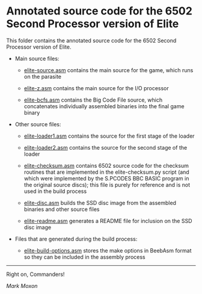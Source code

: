 # Annotated source code for the 6502 Second Processor version of Elite

This folder contains the annotated source code for the 6502 Second Processor version of Elite.

* Main source files:

  * [elite-source.asm](elite-source.asm) contains the main source for the game, which runs on the parasite

  * [elite-z.asm](elite-z.asm) contains the main source for the I/O processor

  * [elite-bcfs.asm](elite-bcfs.asm) contains the Big Code File source, which concatenates individually assembled binaries into the final game binary

* Other source files:

  * [elite-loader1.asm](elite-loader1.asm) contains the source for the first stage of the loader

  * [elite-loader2.asm](elite-loader2.asm) contains the source for the second stage of the loader

  * [elite-checksum.asm](elite-checksum.asm) contains 6502 source code for the checksum routines that are implemented in the elite-checksum.py script (and which were implemented by the S.PCODES BBC BASIC program in the original source discs); this file is purely for reference and is not used in the build process

  * [elite-disc.asm](elite-disc.asm) builds the SSD disc image from the assembled binaries and other source files

  * [elite-readme.asm](elite-readme.asm) generates a README file for inclusion on the SSD disc image

* Files that are generated during the build process:

  * [elite-build-options.asm](elite-build-options.asm) stores the make options in BeebAsm format so they can be included in the assembly process

---

Right on, Commanders!

_Mark Moxon_
